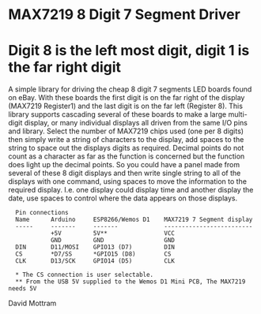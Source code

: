 # MAX7219 8 Digit 7 Segment Driver
# Digit 8 is the left most digit, digit 1 is the far right digit

A simple library for driving the cheap 8 digit 7 segments LED boards found on eBay. With these boards the first digit is on the far right of the display (MAX7219 Register1) and the last digit is on the far left (Register 8).
This library supports cascading several of these boards to make a large multi-digit display, or many individual displays all driven from the same I/O pins and library.
Select the number of MAX7219 chips used (one per 8 digits) then simply write a string of characters to the display, add spaces to the string to space out the displays digits as required. Decimal points do not count as a character as far as the function is concerned but the function does light up the decimal points. 
So you could have a panel made from several of these 8 digit displays and then write single string to all of the displays with one command, using spaces to move the information to the required display. I.e. one display could display time and another display the date, use spaces to control where the data appears on those displays.

      Pin connections
      Name      Arduino     ESP8266/Wemos D1    MAX7219 7 Segment display
      -----     -------     -------             -------------------------
                +5V         5V**                VCC
                GND         GND                 GND
      DIN       D11/MOSI    GPIO13 (D7)         DIN
      CS        *D7/SS      *GPIO15 (D8)        CS
      CLK       D13/SCK     GPIO14 (D5)         CLK
      
      * The CS connection is user selectable.
      ** From the USB 5V supplied to the Wemos D1 Mini PCB, The MAX7219 needs 5V
      

David Mottram
